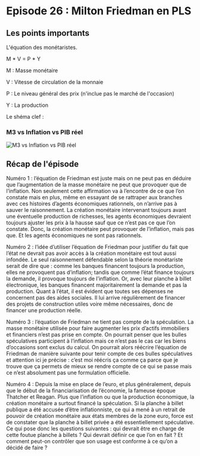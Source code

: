 # Episode 26 : Milton Friedman en PLS

## Les points importants

L'équation des monétaristes.

M * V = P * Y

M : Masse monétaire

V : Vitesse de circulation de la monnaie

P : Le niveau général des prix (n'inclue pas le marché de l'occasion)

Y : La production

Le shéma clef :

### M3 vs Inflation vs PIB réel

![M3 vs Inflation vs PIB réel](./images/Eps26_m3_Inflation_PIB_réel.png "M3 vs Inflation vs PIB réel")


## Récap de l'épisode

Numéro 1 : l’équation de Friedman est juste mais on ne peut pas en déduire que l’augmentation de la masse monétaire ne peut que provoquer que de l’inflation. Non seulement cette affirmation va à l’encontre de ce que l’on constate mais en plus, même en essayant de se rattraper aux branches avec ces histoires d’agents économiques rationnels, on n’arrive pas à sauver le raisonnement. La création monétaire intervenant toujours avant une éventuelle production de richesses, les agents économiques devraient toujours ajuster les prix à la hausse sauf que ce n’est pas ce que l’on constate. Donc, la création monétaire peut provoquer de l’inflation, mais pas que. Et les agents économiques ne sont pas rationnels.

Numéro 2 : l’idée d’utiliser l’équation de Friedman pour justifier du fait que l’état ne devrait pas avoir accès à la création monétaire est tout aussi infondée. Le seul raisonnement défendable selon la théorie monétariste serait de dire que : comme les banques financent toujours la production, elles ne provoquent pas d’inflation; tandis que comme l’état finance toujours la demande, il provoque toujours de l’inflation. Or, avec leur planche à billet électronique, les banques financent majoritairement la demande et pas la production. Quant à l’état, il est évident que toutes ses dépenses ne concernent pas des aides sociales. Il lui arrive régulièrement de financer des projets de construction utiles voire même nécessaires, donc de financer une production réelle.

Numéro 3 : l’équation de Friedman ne tient pas compte de la spéculation. La masse monétaire utilisée pour faire augmenter les prix d’actifs immobiliers et financiers n’est pas prise en compte. On pourrait penser que les bulles spéculatives participent à l‘inflation mais ce n’est pas le cas car les biens d’occasions sont exclus du calcul. On pourrait alors réécrire l’équation de Friedman de manière suivante pour tenir compte de ces bulles spéculatives et attention ici je précise : c’est moi réécris ça comme ça parce que je trouve que ça permets de mieux se rendre compte de ce qui se passe mais ce n’est absolument pas une formulation officielle.

Numéro 4 : Depuis la mise en place de l’euro, et plus généralement, depuis que le début de la financiarisation de l’économie, la fameuse époque Thatcher et Reagan. Plus que l’inflation ou que la production économique, la création monétaire a surtout financé la spéculation. Si la planche à billet publique a été accusée d’être inflationniste, ce qui a mené à un retrait de pouvoir de création monétaire aux états membres de la zone euro, force est de constater que la planche à billet privée a été essentiellement spéculative. Ce qui pose donc les questions suivantes : qui devrait être en charge de cette foutue planche à billets ? Qui devrait définir ce que l’on en fait ? Et comment peut-on contrôler que son usage est conforme à ce qu’on a décidé de faire ?
